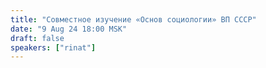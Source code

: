 ```yaml
---
title: "Совместное изучение «Основ социологии» ВП СССР"
date: "9 Aug 24 18:00 MSK"
draft: false
speakers: ["rinat"]
---
```

